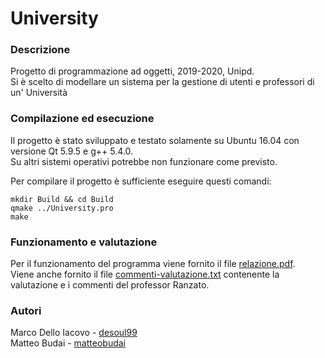# University
### Descrizione
Progetto di programmazione ad oggetti, 2019-2020, Unipd.  
Si è scelto di modellare un sistema per la gestione di utenti e professori di un' Università

### Compilazione ed esecuzione
Il progetto è stato sviluppato e testato solamente su Ubuntu 16.04 con versione Qt 5.9.5 e g++ 5.4.0.  
Su altri sistemi operativi potrebbe non funzionare come previsto.

Per compilare il progetto è sufficiente eseguire questi comandi:
```
mkdir Build && cd Build
qmake ../University.pro
make
```

### Funzionamento e valutazione
Per il funzionamento del programma viene fornito il file [relazione.pdf](https://github.com/desoul99/ProgettoP2/blob/master/relazione.pdf).  
Viene anche fornito il file [commenti-valutazione.txt](https://github.com/desoul99/ProgettoP2/blob/master/commenti-valutazione.txt) contenente la valutazione e i commenti del professor Ranzato.

### Autori
Marco Dello Iacovo - [desoul99](https://github.com/desoul99)  
Matteo Budai - [matteobudai](https://github.com/matteobudai)
